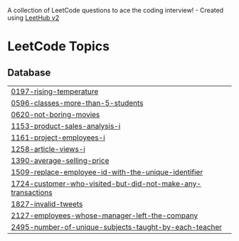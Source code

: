 A collection of LeetCode questions to ace the coding interview! - Created using [LeetHub v2](https://github.com/arunbhardwaj/LeetHub-2.0)
<!---LeetCode Topics Start-->
# LeetCode Topics
## Database
|  |
| ------- |
| [0197-rising-temperature](https://github.com/fiedith/sql/tree/master/0197-rising-temperature) |
| [0596-classes-more-than-5-students](https://github.com/fiedith/sql/tree/master/0596-classes-more-than-5-students) |
| [0620-not-boring-movies](https://github.com/fiedith/sql/tree/master/0620-not-boring-movies) |
| [1153-product-sales-analysis-i](https://github.com/fiedith/sql/tree/master/1153-product-sales-analysis-i) |
| [1161-project-employees-i](https://github.com/fiedith/sql/tree/master/1161-project-employees-i) |
| [1258-article-views-i](https://github.com/fiedith/sql/tree/master/1258-article-views-i) |
| [1390-average-selling-price](https://github.com/fiedith/sql/tree/master/1390-average-selling-price) |
| [1509-replace-employee-id-with-the-unique-identifier](https://github.com/fiedith/sql/tree/master/1509-replace-employee-id-with-the-unique-identifier) |
| [1724-customer-who-visited-but-did-not-make-any-transactions](https://github.com/fiedith/sql/tree/master/1724-customer-who-visited-but-did-not-make-any-transactions) |
| [1827-invalid-tweets](https://github.com/fiedith/sql/tree/master/1827-invalid-tweets) |
| [2127-employees-whose-manager-left-the-company](https://github.com/fiedith/sql/tree/master/2127-employees-whose-manager-left-the-company) |
| [2495-number-of-unique-subjects-taught-by-each-teacher](https://github.com/fiedith/sql/tree/master/2495-number-of-unique-subjects-taught-by-each-teacher) |
<!---LeetCode Topics End-->